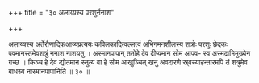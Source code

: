 +++
title = "३० अलाय्यस्य परशुर्ननाश"

+++

अलाय्यस्य अर्तेरौणादिकआय्यप्रत्ययः कपिलकादित्वल्लत्वं अभिगमनशीलस्य शत्रोः परशुः छेदकः पवमानस्तमेवशत्रुं ननाश नाशयतु । अस्मानपापान् ततोहे देव दीप्यमान सोम आपव- स्व अस्मदाभिमुख्येन गच्छ । किञ्च हे देव द्योतमान स्तुत्य वा हे सोम आखुञ्चित् खनु अवदारणे स्र्वस्याहन्तारमपि तं शत्रुमेव बाधस्व नास्मानपापानिति ॥ ३० ॥